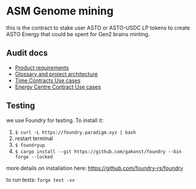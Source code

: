 # ASM Genome mining

this is the contract to stake user ASTO or ASTO-USDC LP tokens to create ASTO Energy that could be spent for Gen2 brains minting.

## Audit docs

- [Product requirements](docs/product_reqs.md)
- [Glossary and project architecture](docs/glossary.md)
- [Time Contracts Use cases](docs/time_contracts_uc.md)
- [Energy Centre Contract Use cases](docs/energycentre_contract_uc.md)

## Testing

we use Foundry for testing.
To install it: <br>

1. `$ curl -L https://foundry.paradigm.xyz | bash`
2. restart terminal
3. `$ foundryup`
4. `$ cargo install --git https://github.com/gakonst/foundry --bin forge --locked`

more details on installation here: https://github.com/foundry-rs/foundry

to run tests:
`forge test -vv`
